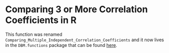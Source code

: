 # Comparing 3 or More Correlation Coefficients in R

This function was renamed `Comparing_Multiple_Independent_Correlation_Coefficients` and it now lives in the `DBM.functions` package that can be found [here](https://github.com/davidblakneymoore/DBM.functions).
